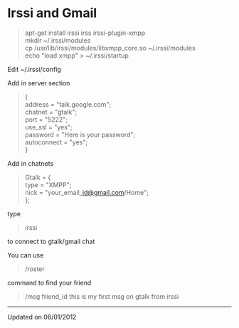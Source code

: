 # Irssi and Gmail

> apt-get install irssi irss irssi-plugin-xmpp  
> mkdir ~/.irssi/modules  
> cp /usr/lib/irssi/modules/libxmpp\_core.so ~/.irssi/modules  
> echo "load xmpp" > ~/.irssi/startup
  
Edit ~/.irssi/config  
  
Add in server section  

> {  
> address = "talk.google.com";  
> chatnet = "gtalk";  
> port = "5222";  
> use\_ssl = "yes";  
> password = "Here is your password";  
> autoconnect = "yes";  
> }

  
Add in chatnets  
  

> Gtalk = {  
> type = "XMPP";  
> nick = "your\_email\_id@gmail.com/Home";  
> };

  
type

> irssi

to connect to gtalk/gmail chat  
  
You can use

> /roster

command to find your friend  

> /msg friend\_id this is my first msg on gtalk from irssi

---
Updated on 06/01/2012
